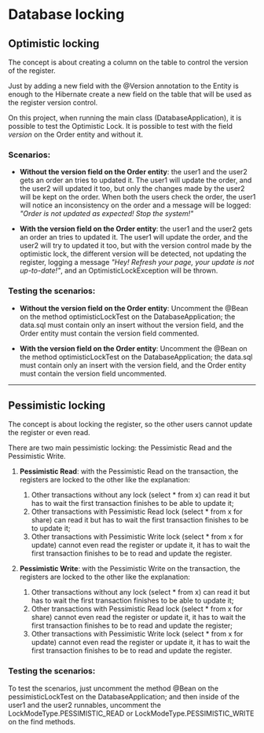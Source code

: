 # Database locking

## Optimistic locking

The concept is about creating a column on the table to control the version of the register. 

Just by adding a new field with the @Version annotation to the Entity is enough to the Hibernate create a new field on the table that will be used as the register version control.

On this project, when running the main class (DatabaseApplication), it is possible to test the Optimistic Lock. It is possible to test with the field _version_ on the Order entity and without it.

### Scenarios:

* **Without the version field on the Order entity**: the user1 and the user2 gets an order an tries to updated it.
The user1 will update the order, and the user2 will updated it too, but only the changes made by the user2 will be kept on the order.
When both the users check the order, the user1 will notice an inconsistency on the order and a message will be logged: _"Order is not updated as expected! Stop the system!"_

* **With the version field on the Order entity**: the user1 and the user2 gets an order an tries to updated it.
The user1 will update the order, and the user2 will try to updated it too, but with the version control made by the optimistic lock,
 the different version will be detected, not updating the register, logging a message _"Hey! Refresh your page, your update is not up-to-date!"_, and an OptimisticLockException will be thrown.

### Testing the scenarios:

* **Without the version field on the Order entity**: Uncomment the @Bean on the method optimisticLockTest on the DatabaseApplication; the data.sql must contain only an insert without the version field, and the Order entity must contain the version field commented.

* **With the version field on the Order entity**: Uncomment the @Bean on the method optimisticLockTest on the DatabaseApplication; the data.sql must contain only an insert with the version field, and the Order entity must contain the version field uncommented.

---

## Pessimistic locking

The concept is about locking the register, so the other users cannot update the register or even read.

There are two main pessimistic locking: the Pessimistic Read and the Pessimistic Write.

1.  **Pessimistic Read**: with the Pessimistic Read on the transaction, the registers are locked to the other like the explanation:
    1. Other transactions without any lock (select * from x) can read it but has to wait the first transaction finishes to be able to update it;
    2. Other transactions with Pessimistic Read lock (select * from x for share) can read it but has to wait the first transaction finishes to be to update it;
    3. Other transactions with Pessimistic Write lock (select * from x for update) cannot even read the register or update it, it has to wait the first transaction finishes to be to read and update the register.

3.  **Pessimistic Write**: with the Pessimistic Write on the transaction, the registers are locked to the other like the explanation:
    1. Other transactions without any lock (select * from x) can read it but has to wait the first transaction finishes to be able to update it;
    2. Other transactions with Pessimistic Read lock (select * from x for share) cannot even read the register or update it, it has to wait the first transaction finishes to be to read and update the register;
    3. Other transactions with Pessimistic Write lock (select * from x for update) cannot even read the register or update it, it has to wait the first transaction finishes to be to read and update the register.

### Testing the scenarios:

To test the scenarios, just uncomment the method @Bean on the pessimisticLockTest on the DatabaseApplication; and then inside of the user1 and the user2 runnables, uncomment the LockModeType.PESSIMISTIC_READ or LockModeType.PESSIMISTIC_WRITE on the find methods.